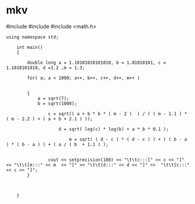 # mkv

#include <iostream>
#include <iomanip>
#include <math.h>

	using namespace std;

		int main()
		{

			double long a = 1.10101010101010, b = 1.01010101, c = 1.1010101010, d =1.2 ,m = 1.3;

			for( a; a < 1000; a++, b++, c++, d++, m++ )


			{
				a = sqrt(7);
				b = sqrt(1000);

					c = sqrt(( a + b * b * ( m - 2 )  ) / ( ( m - 1.1 ) * ( m - 2.2 ) + ( a + b + 2.1 ) ));

						d = sqrt( log(c) * log(b) + a * b * 0.1 );

							m = sqrt( ( d - c ) * ( d - c ) ) + ( ( b - a ) * ( b - a ) ) + ( a / ( b  + 1.1 ) ); 


					cout << setprecision(100) << "\t\tc:::[" << c << "]" << "\t\t[m:::" << m  << "]" << "\t\t[d:::" << d << "]" <<  "\t\t[c:::" << c << "]";
			}

				

		}
